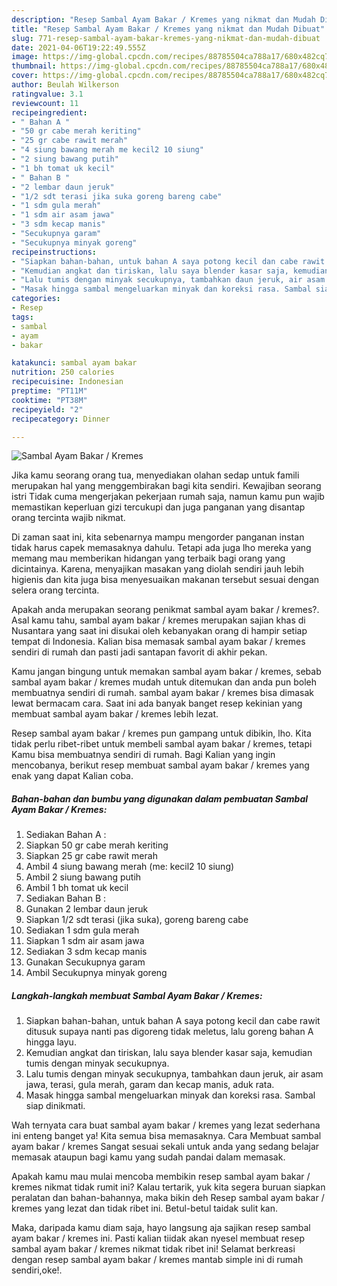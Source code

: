 ```yaml
---
description: "Resep Sambal Ayam Bakar / Kremes yang nikmat dan Mudah Dibuat"
title: "Resep Sambal Ayam Bakar / Kremes yang nikmat dan Mudah Dibuat"
slug: 771-resep-sambal-ayam-bakar-kremes-yang-nikmat-dan-mudah-dibuat
date: 2021-04-06T19:22:49.555Z
image: https://img-global.cpcdn.com/recipes/88785504ca788a17/680x482cq70/sambal-ayam-bakar-kremes-foto-resep-utama.jpg
thumbnail: https://img-global.cpcdn.com/recipes/88785504ca788a17/680x482cq70/sambal-ayam-bakar-kremes-foto-resep-utama.jpg
cover: https://img-global.cpcdn.com/recipes/88785504ca788a17/680x482cq70/sambal-ayam-bakar-kremes-foto-resep-utama.jpg
author: Beulah Wilkerson
ratingvalue: 3.1
reviewcount: 11
recipeingredient:
- " Bahan A "
- "50 gr cabe merah keriting"
- "25 gr cabe rawit merah"
- "4 siung bawang merah me kecil2 10 siung"
- "2 siung bawang putih"
- "1 bh tomat uk kecil"
- " Bahan B "
- "2 lembar daun jeruk"
- "1/2 sdt terasi jika suka goreng bareng cabe"
- "1 sdm gula merah"
- "1 sdm air asam jawa"
- "3 sdm kecap manis"
- "Secukupnya garam"
- "Secukupnya minyak goreng"
recipeinstructions:
- "Siapkan bahan-bahan, untuk bahan A saya potong kecil dan cabe rawit ditusuk supaya nanti pas digoreng tidak meletus, lalu goreng bahan A hingga layu."
- "Kemudian angkat dan tiriskan, lalu saya blender kasar saja, kemudian tumis dengan minyak secukupnya."
- "Lalu tumis dengan minyak secukupnya, tambahkan daun jeruk, air asam jawa, terasi, gula merah, garam dan kecap manis, aduk rata."
- "Masak hingga sambal mengeluarkan minyak dan koreksi rasa. Sambal siap dinikmati."
categories:
- Resep
tags:
- sambal
- ayam
- bakar

katakunci: sambal ayam bakar 
nutrition: 250 calories
recipecuisine: Indonesian
preptime: "PT11M"
cooktime: "PT38M"
recipeyield: "2"
recipecategory: Dinner

---
```



![Sambal Ayam Bakar / Kremes](https://img-global.cpcdn.com/recipes/88785504ca788a17/680x482cq70/sambal-ayam-bakar-kremes-foto-resep-utama.jpg)

Jika kamu seorang orang tua, menyediakan olahan sedap untuk famili merupakan hal yang menggembirakan bagi kita sendiri. Kewajiban seorang istri Tidak cuma mengerjakan pekerjaan rumah saja, namun kamu pun wajib memastikan keperluan gizi tercukupi dan juga panganan yang disantap orang tercinta wajib nikmat.

Di zaman  saat ini, kita sebenarnya mampu mengorder panganan instan tidak harus capek memasaknya dahulu. Tetapi ada juga lho mereka yang memang mau memberikan hidangan yang terbaik bagi orang yang dicintainya. Karena, menyajikan masakan yang diolah sendiri jauh lebih higienis dan kita juga bisa menyesuaikan makanan tersebut sesuai dengan selera orang tercinta. 



Apakah anda merupakan seorang penikmat sambal ayam bakar / kremes?. Asal kamu tahu, sambal ayam bakar / kremes merupakan sajian khas di Nusantara yang saat ini disukai oleh kebanyakan orang di hampir setiap tempat di Indonesia. Kalian bisa memasak sambal ayam bakar / kremes sendiri di rumah dan pasti jadi santapan favorit di akhir pekan.

Kamu jangan bingung untuk memakan sambal ayam bakar / kremes, sebab sambal ayam bakar / kremes mudah untuk ditemukan dan anda pun boleh membuatnya sendiri di rumah. sambal ayam bakar / kremes bisa dimasak lewat bermacam cara. Saat ini ada banyak banget resep kekinian yang membuat sambal ayam bakar / kremes lebih lezat.

Resep sambal ayam bakar / kremes pun gampang untuk dibikin, lho. Kita tidak perlu ribet-ribet untuk membeli sambal ayam bakar / kremes, tetapi Kamu bisa membuatnya sendiri di rumah. Bagi Kalian yang ingin mencobanya, berikut resep membuat sambal ayam bakar / kremes yang enak yang dapat Kalian coba.

<!--inarticleads1-->

##### Bahan-bahan dan bumbu yang digunakan dalam pembuatan Sambal Ayam Bakar / Kremes:

1. Sediakan  Bahan A :
1. Siapkan 50 gr cabe merah keriting
1. Siapkan 25 gr cabe rawit merah
1. Ambil 4 siung bawang merah (me: kecil2 10 siung)
1. Ambil 2 siung bawang putih
1. Ambil 1 bh tomat uk kecil
1. Sediakan  Bahan B :
1. Gunakan 2 lembar daun jeruk
1. Siapkan 1/2 sdt terasi (jika suka), goreng bareng cabe
1. Sediakan 1 sdm gula merah
1. Siapkan 1 sdm air asam jawa
1. Sediakan 3 sdm kecap manis
1. Gunakan Secukupnya garam
1. Ambil Secukupnya minyak goreng




<!--inarticleads2-->

##### Langkah-langkah membuat Sambal Ayam Bakar / Kremes:

1. Siapkan bahan-bahan, untuk bahan A saya potong kecil dan cabe rawit ditusuk supaya nanti pas digoreng tidak meletus, lalu goreng bahan A hingga layu.
1. Kemudian angkat dan tiriskan, lalu saya blender kasar saja, kemudian tumis dengan minyak secukupnya.
1. Lalu tumis dengan minyak secukupnya, tambahkan daun jeruk, air asam jawa, terasi, gula merah, garam dan kecap manis, aduk rata.
1. Masak hingga sambal mengeluarkan minyak dan koreksi rasa. Sambal siap dinikmati.




Wah ternyata cara buat sambal ayam bakar / kremes yang lezat sederhana ini enteng banget ya! Kita semua bisa memasaknya. Cara Membuat sambal ayam bakar / kremes Sangat sesuai sekali untuk anda yang sedang belajar memasak ataupun bagi kamu yang sudah pandai dalam memasak.

Apakah kamu mau mulai mencoba membikin resep sambal ayam bakar / kremes nikmat tidak rumit ini? Kalau tertarik, yuk kita segera buruan siapkan peralatan dan bahan-bahannya, maka bikin deh Resep sambal ayam bakar / kremes yang lezat dan tidak ribet ini. Betul-betul taidak sulit kan. 

Maka, daripada kamu diam saja, hayo langsung aja sajikan resep sambal ayam bakar / kremes ini. Pasti kalian tiidak akan nyesel membuat resep sambal ayam bakar / kremes nikmat tidak ribet ini! Selamat berkreasi dengan resep sambal ayam bakar / kremes mantab simple ini di rumah sendiri,oke!.

